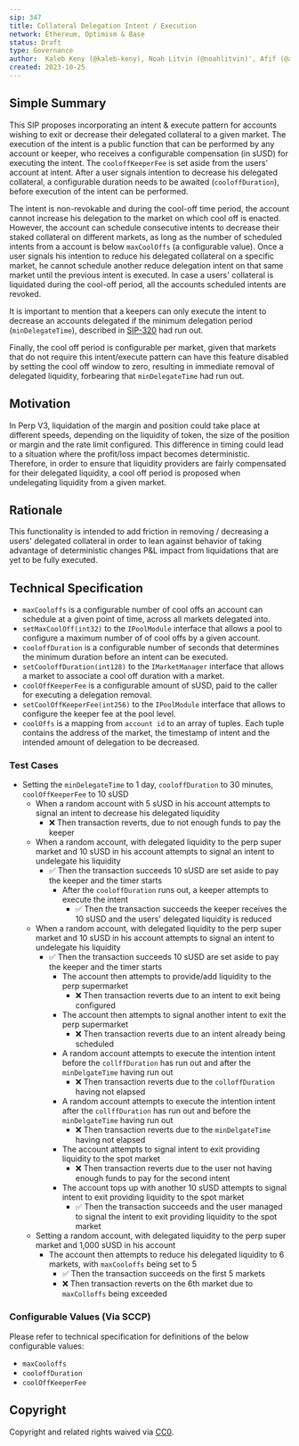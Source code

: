 ```yaml
---
sip: 347
title: Collateral Delegation Intent / Execution
network: Ethereum, Optimism & Base
status: Draft
type: Governance
author:  Kaleb Keny (@kaleb-keny), Noah Litvin (@noahlitvin)', Afif (@aband1), MEB (@barrasso)
created: 2023-10-25
---
```


<!--You can leave these HTML comments in your merged SIP and delete the visible duplicate text guides, they will not appear and may be helpful to refer to if you edit it again. This is the suggested template for new SIPs. Note that an SIP number will be assigned by an editor. When opening a pull request to submit your SIP, please use an abbreviated title in the filename, `sip-draft_title_abbrev.md`. The title should be 44 characters or less.-->

## Simple Summary

<!--"If you can't explain it simply, you don't understand it well enough." Simply describe the outcome the proposed changes intends to achieve. This should be non-technical and accessible to a casual community member.-->

This SIP proposes incorporating an intent & execute pattern for accounts wishing to exit or decrease their delegated collateral to a given market. The execution of the intent is a public function that can be performed by any account or keeper, who receives a configurable compensation (in sUSD) for executing the intent. The `cooloffKeeperFee` is set aside from the users' account at intent.
After a user signals intention to decrease his delegated collateral, a configurable duration needs to be awaited (`cooloffDuration`), before execution of the intent can be performed.

The intent is non-revokable and during the cool-off time period, the account cannot increase his delegation to the market on which cool off is enacted. However, the account can schedule consecutive intents to decrease their staked collateral on different markets, as long as the number of scheduled intents from a account is below `maxCoolOffs` (a configurable value).
Once a user signals his intention to reduce his delegated collateral on a specific market, he cannot schedule another reduce delegation intent on that same market until the previous intent is executed.
In case a users' collateral is liquidated during the cool-off period, all the accounts scheduled intents are revoked.

It is important to mention that a keepers can only execute the intent to decrease an accounts delegated if the minimum delegation period (`minDelegateTime`), described in [SIP-320](https://sips.synthetix.io/sips/sip-320/) had run out.

Finally, the cool off period is configurable per market, given that markets that do not require this intent/execute pattern can have this feature disabled by setting the cool off window to zero, resulting in immediate removal of delegated liquidity, forbearing that `minDelegateTime` had run out.

## Motivation

<!--This is the problem statement. This is the *why* of the SIP. It should clearly explain *why* the current state of the protocol is inadequate.  It is critical that you explain *why* the change is needed, if the SIP proposes changing how something is calculated, you must address *why* the current calculation is inaccurate or wrong. This is not the place to describe how the SIP will address the issue!-->

In Perp V3, liquidation of the margin and position could take place at different speeds, depending on the liquidity of token, the size of the position or margin and  the rate limit configured. This difference in timing could lead to a situation where the profit/loss impact becomes deterministic. Therefore, in order to ensure that liquidity providers are fairly compensated for their delegated liquidity, a cool off period is proposed when undelegating liquidity from a given market.  


## Rationale

<!--This is where you explain the reasoning behind how you propose to solve the problem. Why did you propose to implement the change in this way, what were the considerations and trade-offs. The rationale fleshes out what motivated the design and why particular design decisions were made. It should describe alternate designs that were considered and related work. The rationale may also provide evidence of consensus within the community, and should discuss important objections or concerns raised during discussion.-->

This functionality is intended to add friction in removing / decreasing a users' delegated collateral in order to lean against behavior of taking advantage of deterministic changes P&L impact from liquidations that are yet to be fully executed.

## Technical Specification

<!--The technical specification should outline the public API of the changes proposed. That is, changes to any of the interfaces Synthetix currently exposes or the creations of new ones.-->

- `maxCooloffs` is a configurable number of cool offs an account can schedule at a given point of time, across all markets delegated into.
- `setMaxCoolOff(int32)` to the `IPoolModule` interface that allows a pool to configure a maximum number of of cool offs by a given account.
- `cooloffDuration` is a configurable number of seconds that determines the minimum duration before an intent can be executed.
- `setCooloffDuration(int128)` to the `IMarketManager` interface that allows a market to associate a cool off duration with a market.
- `coolOffKeeperFee` is a configurable amount of sUSD, paid to the caller for executing a delegation removal.
- `setCoolOffKeeperFee(int256)` to the `IPoolModule` interface that allows to configure the keeper fee at the pool level.
- `coolOffs` is a mapping from `account id` to an array of tuples. Each tuple contains the address of the market, the timestamp of intent and the intended amount of delegation to be decreased.

### Test Cases

<!--Test cases for an implementation are mandatory for SIPs but can be included with the implementation..-->

- Setting the `minDelegateTime` to 1 day, `cooloffDuration` to 30 minutes, `coolOffKeeperFee` to 10 sUSD
    - When a random account with 5 sUSD in his account attempts to signal an intent to decrease his delegated liquidity
      - ❌ Then transaction reverts, due to not enough funds to pay the keeper
    - When a random account, with delegated liquidity to the perp super market and 10 sUSD in his account attempts to signal an intent to undelegate his liquidity
      - ✅ Then the transaction succeeds 10 sUSD are set aside to pay the keeper and the timer starts
        - After the `cooloffDuration` runs out, a keeper attempts to execute the intent
          - ✅ Then the transaction succeeds the keeper receives the 10 sUSD and the users' delegated liquidity is reduced
    - When a random account, with delegated liquidity to the perp super market and 10 sUSD in his account attempts to signal an intent to undelegate his liquidity
      - ✅ Then the transaction succeeds 10 sUSD are set aside to pay the keeper and the timer starts
        - The account then attempts to provide/add liquidity to the perp supermarket
          - ❌ Then transaction reverts due to an intent to exit being configured
        - The account then attempts to signal another intent to exit the perp supermarket
          - ❌ Then transaction reverts due to an intent already being scheduled
        - A random account attempts to execute the intention intent before the `collffDuration` has run out and after the `minDelgateTime` having run out
          - ❌ Then transaction reverts due to the `colloffDuration` having not elapsed
        - A random account attempts to execute the intention intent after the `collffDuration` has run out and before the `minDelgateTime` having run out
          - ❌ Then transaction reverts due to the `minDelgateTime` having not elapsed
        - The account attempts to signal intent to exit providing liquidity to the spot market
          - ❌ Then transaction reverts due to the user not having enough funds to pay for the second intent
        - The account tops up with another 10 sUSD attempts to signal intent to exit providing liquidity to the spot market
          - ✅ Then the transaction succeeds and the user managed to signal the intent to exit providing liquidity to the spot market
    - Setting a random account, with delegated liquidity to the perp super market and 1,000 sUSD in his account
        - The account then attempts to reduce his delegated liquidity to 6 markets, with `maxCooloffs` being set to 5
            - ✅ Then the transaction succeeds on the first 5 markets
            - ❌ Then transaction reverts on the 6th market due to `maxColloffs` being exceeded

### Configurable Values (Via SCCP)

<!--Please list all values configurable via SCCP under this implementation.-->

Please refer to technical specification for definitions of the below configurable values:
- `maxCooloffs` 
- `cooloffDuration` 
- `coolOffKeeperFee` 


## Copyright

Copyright and related rights waived via [CC0](https://creativecommons.org/publicdomain/zero/1.0/).
